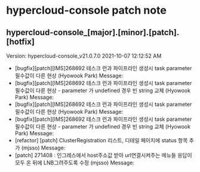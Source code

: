 # hypercloud-console patch note
## hypercloud-console_[major].[minor].[patch].[hotfix]
Version: hypercloud-console_v21.0.7.0
2021-10-07  12:12:52 AM
- [bugfix][patch][IMS]268692 테스크 런과 파이프라인 생성시 task parameter 필수값이 다른 현상 (Hyowook Park) 
    Message: 
- [bugfix][patch][IMS]268692 테스크 런과 파이프라인 생성시 task parameter 필수값이 다른 현상 - parameter 가 undefined 경우 빈 string 교체 (Hyowook Park) 
    Message: 
- [bugfix][patch][IMS]268692 테스크 런과 파이프라인 생성시 task parameter 필수값이 다른 현상 (Hyowook Park) 
    Message: 
- [bugfix][patch][IMS]268692 테스크 런과 파이프라인 생성시 task parameter 필수값이 다른 현상 - parameter 가 undefined 경우 빈 string 교체 (Hyowook Park) 
    Message: 
- [refactor] [patch] ClusterRegistration 리스트, 디테일 페이지에 status 항목 추가 (mjsso) 
    Message: 
- [patch] 271408 : 인그레스에서 host주소값 받아 url연결시켜주는 메뉴들 응답이 모두 온 뒤에 LNB그려주도록 수정 (mjsso) 
    Message: 